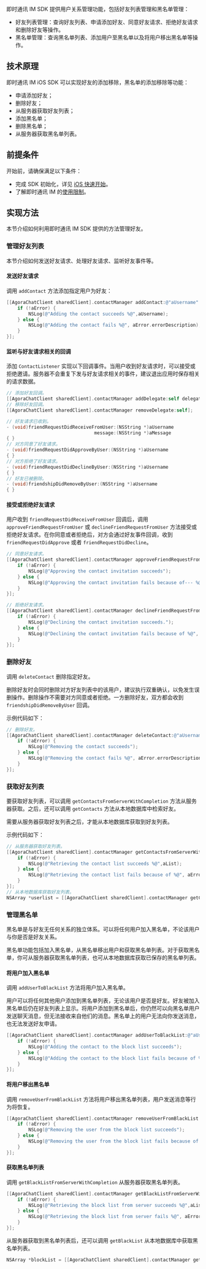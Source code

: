 即时通讯 IM SDK 提供用户关系管理功能，包括好友列表管理和黑名单管理：

- 好友列表管理：查询好友列表、申请添加好友、同意好友请求、拒绝好友请求和删除好友等操作。
- 黑名单管理：查询黑名单列表、添加用户至黑名单以及将用户移出黑名单等操作。

## 技术原理

即时通讯 IM iOS SDK 可以实现好友的添加移除，黑名单的添加移除等功能：

- 申请添加好友；
- 删除好友；
- 从服务器获取好友列表；
- 添加黑名单；
- 删除黑名单；
- 从服务器获取黑名单列表。

## 前提条件

开始前，请确保满足以下条件：

- 完成 SDK 初始化，详见 [iOS 快速开始](./agora_chat_get_started_ios)。
- 了解即时通讯 IM 的[使用限制](./agora_chat_limitation)。

## 实现方法

本节介绍如何利用即时通讯 IM SDK 提供的方法管理好友。

### 管理好友列表

本节介绍如何发送好友请求、处理好友请求、监听好友事件等。

#### 发送好友请求

调用 `addContact` 方法添加指定用户为好友：

```objective-c
[[AgoraChatClient sharedClient].contactManager addContact:@"aUsername" message:@"Message" completion:^(NSString *aUsername, AgoraChatError *aError) {
    if (!aError) {
        NSLog(@"Adding the contact succeeds %@",aUsername);
    } else {
        NSLog(@"Adding the contact fails %@", aError.errorDescription);
    }
}];
```

#### 监听与好友请求相关的回调

添加 `ContactListener` 实现以下回调事件。当用户收到好友请求时，可以接受或拒绝邀请。服务器不会重复下发与好友请求相关的事件，建议退出应用时保存相关的请求数据。

```objectivec
// 添加好友回调。
[[AgoraChatClient sharedClient].contactManager addDelegate:self delegateQueue:nil];
// 移除好友回调。
[[AgoraChatClient sharedClient].contactManager removeDelegate:self];

// 好友请求已收到。
- (void)friendRequestDidReceiveFromUser:(NSString *)aUsername
                                message:(NSString *)aMessage
{ }
// 对方同意了好友请求。
- (void)friendRequestDidApproveByUser:(NSString *)aUsername
{ }
// 对方拒绝了好友请求。
- (void)friendRequestDidDeclineByUser:(NSString *)aUsername
{ }
// 好友已被删除。
- (void)friendshipDidRemoveByUser:(NSString *)aUsername
{ }
```

#### 接受或拒绝好友请求

用户收到 `friendRequestDidReceiveFromUser` 回调后，调用 `approveFriendRequestFromUser` 或 `declineFriendRequestFromUser` 方法接受或拒绝好友请求。在你同意或者拒绝后，对方会通过好友事件回调，收到 `friendRequestDidApprove` 或者 `friendRequestDidDecline`。

```objective-c
// 同意好友请求。
[[AgoraChatClient sharedClient].contactManager approveFriendRequestFromUser:@"aUsername" completion:^(NSString *aUsername, AgoraChatError *aError) {
    if (!aError) {
        NSLog(@"Approving the contact invitation succeeds");
    } else {
        NSLog(@"Approving the contact invitation fails because of--- %@", aError.errorDescription);
    }
}];

// 拒绝好友请求。
[[AgoraChatClient sharedClient].contactManager declineFriendRequestFromUser:@"aUsername" completion:^(NSString *aUsername, AgoraChatError *aError) {
    if (!aError) {
        NSLog(@"Declining the contact invitation succeeds.");
    } else {
        NSLog(@"Declining the contact invitation fails because of %@", aError.errorDescription);
    }
}];
```

### 删除好友

调用 `deleteContact` 删除指定好友。

删除好友时会同时删除对方好友列表中的该用户，建议执行双重确认，以免发生误删操作。删除操作不需要对方同意或者拒绝。一方删除好友，双方都会收到 `friendshipDidRemoveByUser` 回调。

示例代码如下：

```objective-c
// 删除好友。
[[AgoraChatClient sharedClient].contactManager deleteContact:@"aUsername" isDeleteConversation:aIsDeleteConversation completion:^(NSString *aUsername, AgoraChatError *aError) {
    if (!aError) {
        NSLog(@"Removing the contact succeeds");
    } else {
        NSLog(@"Removing the contact fails %@", aError.errorDescription);
    }
}];
```

### 获取好友列表

要获取好友列表，可以调用 `getContactsFromServerWithCompletion` 方法从服务器获取。之后，还可以调用 `getContacts` 方法从本地数据库中检索好友。

<div class="alert info"> 需要从服务器获取好友列表之后，才能从本地数据库获取到好友列表。<div>

示例代码如下：

```objective-c
// 从服务器获取好友列表。
[[AgoraChatClient sharedClient].contactManager getContactsFromServerWithCompletion:^(NSArray *aList, AgoraChatError *aError) {
    if (!aError) {
        NSLog(@"Retrieving the contact list succeeds %@",aList);
    } else {
        NSLog(@"Retrieving the contact list fails because of %@", aError.errorDescription);
    }
}];
// 从本地数据库获取好友列表。
NSArray *userlist = [[AgoraChatClient sharedClient].contactManager getContacts];
```

### 管理黑名单

黑名单是与好友无任何关系的独立体系。可以将任何用户加入黑名单，不论该用户与你是否是好友关系。

黑名单功能包括加入黑名单，从黑名单移出用户和获取黑名单列表。对于获取黑名单，你可从服务器获取黑名单列表，也可从本地数据库获取已保存的黑名单列表。

#### 将用户加入黑名单

调用 `addUserToBlackList` 方法将用户加入黑名单。

用户可以将任何其他用户添加到黑名单列表，无论该用户是否是好友。好友被加入黑名单后仍在好友列表上显示。将用户添加到黑名单后，你仍然可以向黑名单用户发送聊天消息，但无法接收来自他们的消息。黑名单上的用户无法向你发送消息，也无法发送好友申请。

```objective-c
[[AgoraChatClient sharedClient].contactManager addUserToBlackList:@"aUsername" completion:^(NSString *aUsername, AgoraChatError *aError) {
    if (!aError) {
        NSLog(@"Adding the contact to the block list succeeds");
    } else {
        NSLog(@"Adding the contact to the block list fails because of %@", aError.errorDescription);
    }
}];
```

#### 将用户移出黑名单

调用 `removeUserFromBlackList` 方法将用户移出黑名单列表，用户发送消息等行为将恢复。

```objectivec
[[AgoraChatClient sharedClient].contactManager removeUserFromBlackList:@"aUsername" completion:^(NSString *aUsername, AgoraChatError *aError) {
    if (!aError) {
        NSLog(@"Removing the user from the block list succeeds");
    } else {
        NSLog(@"Removing the user from the block list fails because of %@", aError.errorDescription);
    }
}];
```

#### 获取黑名单列表

调用 `getBlackListFromServerWithCompletion` 从服务器获取黑名单列表。

```objective-c
[[AgoraChatClient sharedClient].contactManager getBlackListFromServerWithCompletion:^(NSArray *aList, AgoraChatError *aError) {
    if (!aError) {
        NSLog(@"Retrieving the block list from server succeeds %@",aList);
    } else {
        NSLog(@"Retrieving the block list from server fails %@", aError.errorDescription);
    }
}];
```

从服务器获取到黑名单列表后，还可以调用 `getBlackList` 从本地数据库中获取黑名单列表。

```objectivec
NSArray *blockList = [[AgoraChatClient sharedClient].contactManager getBlackList];
```